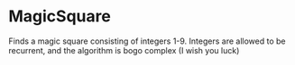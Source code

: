 # MagicSquare
Finds a magic square consisting of integers 1-9. Integers are allowed to be recurrent, and the algorithm is bogo complex (I wish you luck)
